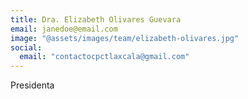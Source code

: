 ```yaml
---
title: Dra. Elizabeth Olivares Guevara
email: janedoe@email.com
image: "@assets/images/team/elizabeth-olivares.jpg"
social:
  email: "contactocpctlaxcala@gmail.com"
---
```


Presidenta
